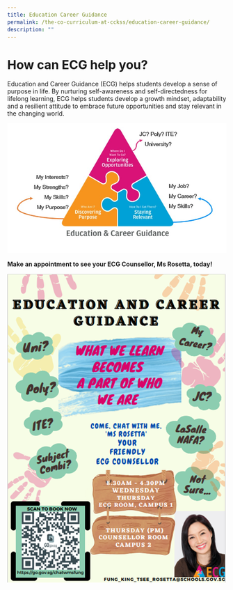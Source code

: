 ```yaml
---
title: Education Career Guidance
permalink: /the-co-curriculum-at-cckss/education-career-guidance/
description: ""
---
```

# How can ECG help you?

Education and Career Guidance (ECG) helps students develop a sense of purpose in life. By nurturing self-awareness and self-directedness for lifelong learning, ECG helps students develop a growth mindset, adaptability and a resilient attitude to embrace future opportunities and stay relevant in the changing world.

![](/images/The%20Co%20Curriculum%20At%20Cckss/ECG/ecg2023_1.jpg)

**Make an appointment to see your ECG Counsellor, Ms Rosetta, today!**

![](/images/The%20Co%20Curriculum%20At%20Cckss/ECG/ecg2023_2.png)
